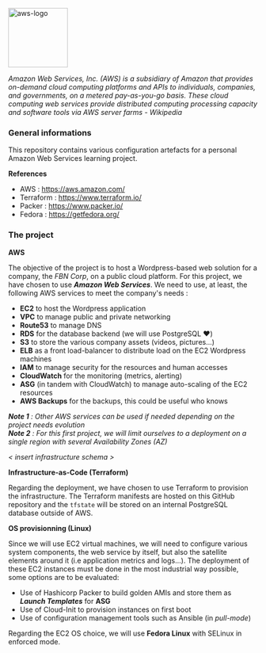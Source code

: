<p><img src="https://upload.wikimedia.org/wikipedia/commons/thumb/1/1d/AmazonWebservices_Logo.svg/2560px-AmazonWebservices_Logo.svg.png" alt="aws-logo" title="aws" align="top" height=120 /></p>

*Amazon Web Services, Inc. (AWS) is a subsidiary of Amazon that provides on-demand cloud computing platforms and APIs to individuals, companies, and governments, on a metered pay-as-you-go basis. These cloud computing web services provide distributed computing processing capacity and software tools via AWS server farms - Wikipedia*

### General informations

This repository contains various configuration artefacts for a personal Amazon Web Services learning project.

**References**
  - AWS : https://aws.amazon.com/
  - Terraform : https://www.terraform.io/
  - Packer : https://www.packer.io/
  - Fedora : https://getfedora.org/
  
### The project

**AWS**

The objective of the project is to host a Wordpress-based web solution for a company, the *FBN Corp*, on a public cloud platform. For this project, we have chosen to use ***Amazon Web Services***. We need to use, at least, the following AWS services to meet the company's needs :
  - **EC2** to host the Wordpress application
  - **VPC** to manage public and private networking
  - **Route53** to manage DNS
  - **RDS** for the database backend (we will use PostgreSQL :heart:)
  - **S3** to store the various company assets (videos, pictures...)
  - **ELB** as a front load-balancer to distribute load on the EC2 Wordpress machines
  - **IAM** to manage security for the resources and human accesses
  - **CloudWatch** for the monitoring (metrics, alerting)
  - **ASG** (in tandem with CloudWatch) to manage auto-scaling of the EC2 resources
  - **AWS Backups** for the backups, this could be useful who knows

 ***Note 1** : Other AWS services can be used if needed depending on the project needs evolution*<br/>
 ***Note 2** : For this first project, we will limit ourselves to a deployment on a single region with several Availability Zones (AZ)*

*< insert infrastructure schema >*

**Infrastructure-as-Code (Terraform)**

Regarding the deployment, we have chosen to use Terraform to provision the infrastructure. The Terraform manifests are hosted on this GitHub repository and the `tfstate` will be stored on an internal PostgreSQL database outside of AWS.

**OS provisionning (Linux)**

Since we will use EC2 virtual machines, we will need to configure various system components, the web service by itself, but also the satellite elements around it (i.e application metrics and logs...). The deployment of these EC2 instances must be done in the most industrial way possible, some options are to be evaluated:
  - Use of Hashicorp Packer to build golden AMIs and store them as ***Launch Templates*** for **ASG**
  - Use of Cloud-Init to provision instances on first boot
  - Use of configuration management tools such as Ansible (in *pull-mode*)
  
Regarding the EC2 OS choice, we will use **Fedora Linux** with SELinux in enforced mode.
